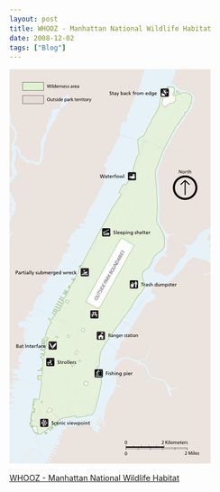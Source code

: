 ```yaml
---
layout: post
title: WHOOZ - Manhattan National Wildlife Habitat
date: 2008-12-02
tags: ["Blog"]
---
```


![](k3Im6rfOqh0us516PNuj2bvko1_500.png)  

[WHOOZ - Manhattan National Wildlife Habitat](http://whooz.org/)